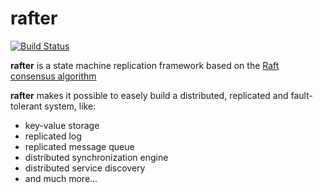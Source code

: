 # rafter
[![Build Status](https://travis-ci.org/ZhukovAlexander/rafter.svg?branch=develop)](https://travis-ci.org/ZhukovAlexander/rafter)

**rafter** is a state machine replication framework based on the [Raft consensus algorithm](https://raft.github.io/)

**rafter** makes it possible to easely build a distributed, replicated and fault-tolerant system, like: 
* key-value storage
* replicated log 
* replicated message queue
* distributed synchronization engine
* distributed service discovery 
* and much more...
